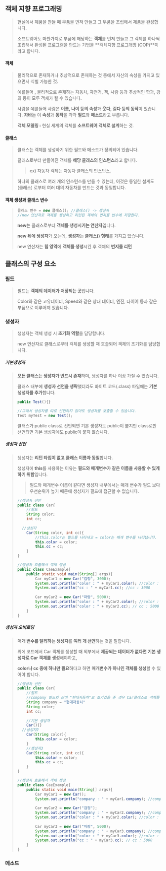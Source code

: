 ## 객체 지향 프로그래밍

> 현실에서 제품을 만들 때 부품을 먼저 만들고 그 부품을 조립해서 제품을 완성합니다.
>
> 소프트웨어도 마찬가지로 부품에 해당하는 **객체**를 먼저 만들고 그 객체를 하나씩 조립해서 완성된 프로그램을 만드는 기법을 **객체지향 프로그래밍 (OOP)**이라고 합니다.

#### 객체

> 물리적으로 존재하거나 추상적으로 존재하는 것 중에서 자신의 속성을 가지고 있으면서 식별 가능한 것.
>
> 예를들어 , 물리적으로 존재하는 자동차, 자전거, 책, 사람 등과 추상적인 학과, 강의 등이 모두 객체가 될 수 있습니다.
>
> 사람을 예를들어 사람은 **이름, 나이 등의 속성**과 **웃다, 걷다 등의 동작**이 있습니다. **자바는** 이 **속성**과 **동작**을 각각 **필드**와 **메소드**라고 부릅니다.
>
> **객체 모델링 :** 현실 세계의 객체를 **소프트웨어 객체로 설계**하는 것.



#### 클래스

> 클래스는 객체를 생성하기 위한 필드와 메소드가 정의되어 있습니다.
>
> 클래스로부터 만들어진 객체를  **해당 클래스의 인스턴스**라고 합니다.
>
> > ex) 자동차 객체는 자동차 클래스의 인스턴스.
>
> 하나의 클래스로 여러 개의 인스턴스를 만들 수 있는데, 이것은 동일한 설계도 (클래스) 로부터 여러 대의 자동차를 만드는 것과 동일합니다.

#### 객체 생성과 클래스 변수

> ``` java
> 클래스 변수 = new 클래스(); //클래스() -> 생성자
> //new 연산자로 객체를 생성하고 리턴된 객체의 번지를 변수에 저장한다.
> ```
>
> **new**는 클래스로부터 **객체를 생성시키는 연산자**입니다.
>
> **new 뒤에 생성자**가 오는데, **생성자는 클래스() 형태**를 가지고 있습니다.
>
> new 연산자는 **힙 영역**에 **객체를 생성**시킨 후 객체의 **번지를 리턴**



## 클래스의 구성 요소

### 필드

> 필드는 **객체의 데이터가 저장되는 곳**입니다.
>
> Color와 같은 고유데이터, Speed와 같은 상태 데이터, 엔진, 타이어 등과 같은 부품으로 이루어져 있습니다.



### 생성자

> 생성자는 객체 생성 시 **초기화 역할**을 담당합니다.
>
> new 연산자로 클래스로부터 객체를 생성할 때 호출되어 객체의 초기화를 담당합니다.

##### 기본생성자

> **모든 클래스는 생성자가 반드시 존재**하며, 생성자를 하나 이상 가질 수 있습니다.
>
> 클래스 내부에 **생성자 선언을 생략**했더라도 바이트 코드(.class) 파일에는 **기본 생성자를 추가**합니다.
>
> ```java
> public Test(){}
> 
> //그래서 생성자를 따로 선언하지 않아도 생성자를 호출할 수 있습니다.
> Test myTest = new Test();
> ```
>
> 클래스가 public class로 선언되면 기본 생성자도 public이 붙지만 class로만 선언되면 기본 생성자에도 public이 붙지 않습니다.

##### 생성자 선언

> 생성자는 **리턴 타입이 없고** **클래스 이름과 동일**합니다.
>
> 생성자에 **this**를 사용하는 이유는 **필드와 매개변수가 같은 이름을 사용할 수 있게 하기 위함**입니다.
>
> > 필드와 매개변수 이름이 같다면 생성자 내부에서는 매개 변수가 필드 보다 우선순위가 높기 때문에 생성자가 필드에 접근할 수 없습니다. 
>
> ```java
> //생성자 선언
> public class Car{
>     //필드
>     String color;
>     int cc;
>     
> 	//생성자
>     Car(String color, int cc){
>         //this.color는 필드를 나타내고 = color는 매개 변수를 나타냅니다.
>         this.color = color;
>         this.cc = cc;
>     }
> }
> 
> //생성자 호출해서 객체 생성
> public class CaeExample{
>     public static void main(String[] args){
>         Car myCar1 = new Car("검정", 3000);
>         System.out.println("color : " + myCar1.color); //color : 검정
>         System.out.println("cc : " + myCar1.cc); //cc : 3000
>             
>         Car myCar2 = new Car("파랑", 5000);
>         System.out.println("color : " + myCar2.color); //color : 파랑
>         System.out.println("color : " + myCar2.cc); // cc : 5000
>     }
> }
> ```

##### 생성자 오버로딩

> **매개 변수를 달리하는 생성자**를 **여러 개 선언**하는 것을 말합니다.
>
> 위에 코드에서 Car 객체를 생성할 때 외부에서 **제공되는 데이터가 없다면 기본 생성자로 Car 객체를 생성**해야하고,
>
> **color나 cc 중에 하나만 필요**하다고 하면 **매개변수가 하나인 객체를 생성**할 수 있어야 합니다.
>
> ```java
> //생성자 선언
> public class Car{
>     //필드
>     //company 필드와 같이 "현대자동차"로 초기값을 준 경우 Car클래스로 객체를 생성시 모든 객체에 company 필드에는 "현대자동차" 값이 초기값으로 저장되어 있습니다.
>     String company = "현대자동차"
>     String color;
>     int cc;
>     
>     //기본 생성자
>     Car(){}
> 	//생성자2
>     Car(String color){
>         this.color = color;
>     }  
>     //생성자3
>     Car(String color, int cc){
>         this.color = color;
>         this.cc = cc;
>     }
> }
> 
> //생성자 호출해서 객체 생성
> public class CaeExample{
>     public static void main(String[] args){
>         Car myCar1 = new Car();
>         System.out.println("company : " + myCar1.company); //company : 현대자동차
>         
>         Car myCar2 = new Car("검정");
>         System.out.println("company : " + myCar2.company); //company : 현대자동차
>         System.out.println("color : " + myCar2.color); //color : 검정
>             
>         Car myCar3 = new Car("파랑", 5000);
>         System.out.println("company : " + myCar3.company); //company : 현대자동차
>         System.out.println("color : " + myCar3.color); //color : 파랑
>         System.out.println("cc : " + myCar3.cc); // cc : 5000
>     }
> }
> ```



### 메소드

